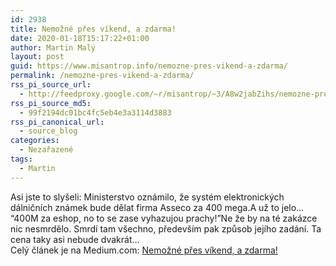 ```yaml
---
id: 2938
title: Nemožné přes víkend, a zdarma!
date: 2020-01-18T15:17:22+01:00
author: Martin Malý
layout: post
guid: https://www.misantrop.info/nemozne-pres-vikend-a-zdarma/
permalink: /nemozne-pres-vikend-a-zdarma/
rss_pi_source_url:
  - http://feedproxy.google.com/~r/misantrop/~3/A8w2jabZihs/nemozne-preses-vikend-a-zdarma-2c202c107363
rss_pi_source_md5:
  - 99f2194dc01bc4fc5eb4e3a3114d3883
rss_pi_canonical_url:
  - source_blog
categories:
  - Nezařazené
tags:
  - Martin
---
```

Asi jste to slyšeli: Ministerstvo oznámilo, že systém elektronických dálničních známek bude dělat firma Asseco za 400 mega.A už to jelo… “400M za eshop, no to se zase vyhazujou prachy!”Ne že by na té zakázce nic nesmrdělo. Smrdí tam všechno, především pak způsob jejího zadání. Ta cena taky asi nebude dvakrát&hellip;  
Celý článek je na Medium.com: <a href="http://feedproxy.google.com/~r/misantrop/~3/A8w2jabZihs/nemozne-preses-vikend-a-zdarma-2c202c107363" target="_blank" rel="noopener noreferrer">Nemožné přes víkend, a zdarma!</a>